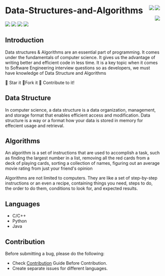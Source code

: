 # Data-Structures-and-Algorithms <img align = "right" src ="https://img.shields.io/github/watchers/div-bargali/Data-Structures-and-Algorithms?style=social"> <img align = "right" src ="https://img.shields.io/github/stars/div-bargali/Data-Structures-and-Algorithms?style=social">    <img align = "right" src ="https://img.shields.io/github/forks/div-bargali/Data-Structures-and-Algorithms?style=social">

<img src="https://img.shields.io/github/contributors/div-bargali/Data-Structures-and-Algorithms">  <img src="https://img.shields.io/tokei/lines/github/div-bargali/Data-Structures-and-Algorithms">           <img src="https://img.shields.io/github/last-commit/div-bargali/Data-Structures-and-Algorithms">   <img src="https://img.shields.io/github/languages/count/Vishruth-S/CompetitiveCode">
<br>
## Introduction

Data structures & Algorithms are an essential part of programming. It comes under the fundamentals of computer science. It gives us the advantage of writing better and efficient code in less time. It is a key topic when it comes to Software Engineering interview questions so as developers, we must have knowledge of Data Structure and Algorithms

:star2: Star it 
:fork_and_knife:Fork it
:handshake: Contribute to it!


## Data Structure

In computer science, a data structure is a data organization, management, and storage format that enables efficient access and modification.
Data structure is a way or a format how your data is stored in memory for effecient usage and retrieval.

## Algorithms

An algorithm is a set of instructions that are used to accomplish a task, such as finding the largest number in a list, removing all the red cards from a deck of playing cards, sorting a collection of names, figuring out an average movie rating from just your friend's opinion

Algorithms are not limited to computers. They are like a set of step-by-step instructions or an even a recipe, containing things you need, steps to do, the order to do them, conditions to look for, and expected results.

## Languages 
- C/C++
- Python
- Java

## Contribution

Before submitting a bug, please do the following:

- Check [Contribution](./CONTRIBUTING.md) Guide Before Contribution.
- Create separate issues for different languages.


